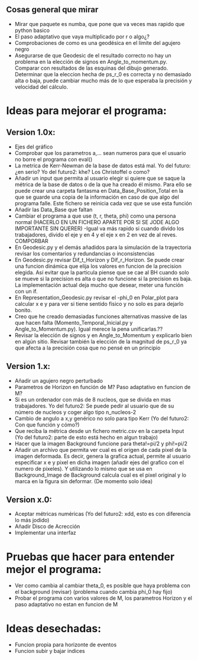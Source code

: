 
## Cosas general que mirar

- Mirar que paquete es numba, que pone que va veces mas rapido que python basico
- El paso adaptativo que vaya multiplicado por r o algo¿?
- Comprobaciones de como es una geodésica en el límite del agujero negro
- Asegurarse de que Geodesic de el resultado correcto  no hay un problema en la elección de signos en Angle_to_momentum.py. Comparar con resultados de las esquinas del dibujo generado. Determinar que la eleccion hecha de ps_r_0 es correcta y no demasiado alta o baja, puede cambiar mucho más de lo que esperaba la precisión y velocidad del cálculo.


# Ideas para mejorar el programa: 

## Version 1.0x:
- Ejes del gráfico
- Comprobar que los parametros a,... sean numeros para que el usuario no borre el programa con eval()
- La metrica de Kerr-Newman de la base de datos está mal.    Yo del futuro:¿en serio?	Yo del futuro2: khe? Los Christoffel o como?
- Añadir un input que permita al usuario elegir si quiere que se saque la métrica de la base de datos o de la que ha creado él mismo. Para ello se puede crear una carpeta fantasma en Data_Base_Position_Total en la que se guarde una copia de la información en caso de que algo del programa falle. Este fichero se reinicia cada vez que se use esta función
- Añadir las Data_Base que faltan
- Cambiar el programa a que use (t, r, theta, phi) como una persona normal (HACERLO EN UN FICHERO APARTE POR SI SE JODE ALGO IMPORTANTE SIN QUERER)
-Igual va más rapido si cuando divido los trabajadores, divido el eje y en 4 y el eje x en 2 en vez de al reves. COMPORBAR
- En Geodesic.py y el demás añadidos para la simulación de la trayectoria revisar los comentarios y redundancias o inconsistencias
- En Geodesic.py revisar Dif_t_Horizon y Dif_r_Horizon. Se puede crear una funcion dinámica que elija los valores en funcion de la precision elegida. Así evitar que la particula piense que se cae al BH cuando solo se mueve si la precision es alta o que no funcione si la precision es baja. La implementación actual deja mucho que desear, meter una función con un if.
- En Representation_Geodesic.py revisar el -phi_0 en Polar_plot para calcular x e y para ver si tiene sentido físico y no solo es para dejarlo bonito.
- Creo que he creado demasiadas funciones alternativas massive de las que hacen falta (Momento_Temporal_Inicial.py y Angle_to_Momentum.py). Igual merece la pena unificarlas.??
- Revisar la elección de signos y en Angle_to_Momentum y explicarlo bien en algún sitio. Revisar también la elección de la magnitud de ps_r_0 ya que afecta a la precisión cosa que no pensé en un principio

## Version 1.x:
- Añadir un agujero negro perturbado
- Parametros de Horizon en función de M? Paso adaptativo en funcion de M?
- Si es un ordenador con más de 8 nucleos, que se divida en mas trabajadores. Yo del futuro2: Se puede pedir al usuario que de su número de nucleos y coger algo tipo n_nucleos-2 
- Cambio de angulo a x,y genérico no solo para tipo Kerr (Yo del futuro2: Con que función y cómo?)
- Que reciba la métrica desde un fichero metric.csv en la carpeta Input (Yo del futuro2: parte de esto está hecho en algun trabajo)
- Hacer que la imagen Background funcione para theta!=pi/2 y phi!=pi/2
- Añadir un archivo que permita ver cual es el origen de cada pixel de la imagen deformada. Es decir, genera la grafica actual, permite al usuario especificar x e y pixel en dicha imagen (añadir ejes del grafico con el numero de pixeles). Y utilizando lo mismo que se usa en Background_Image de Background calcula cual es el pixel original y lo marca en la figura sin deformar. (De momento solo idea) 

## Version x.0:
- Aceptar métricas numéricas (Yo del futuro2: xdd, esto es con diferencia lo más jodido)
- Añadir Disco de Acrección
- Implementar una interfaz

# Pruebas que hacer para entender mejor el programa:
-   Ver como cambia al cambiar theta_0, es posible que haya problema con el background (revisar) (problema cuando cambia phi_0 hay fijo)
-   Probar el programa con varios valores de M, los parametros Horizon y el paso adaptativo no estan en funcion de M


# Ideas desechadas:
- Funcion propia para horizonte de eventos
- Funcion subir y bajar indices
